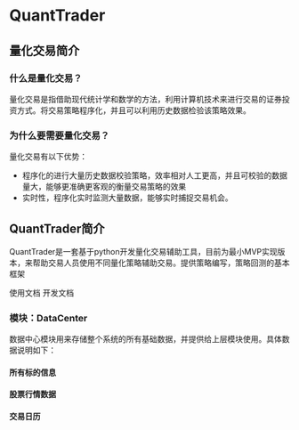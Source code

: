 # QuantTrader

## 量化交易简介
### 什么是量化交易？
量化交易是指借助现代统计学和数学的方法，利用计算机技术来进行交易的证券投资方式。将交易策略程序化，并且可以利用历史数据检验该策略效果。
### 为什么要需要量化交易？
量化交易有以下优势：
- 程序化的进行大量历史数据校验策略，效率相对人工更高，并且可校验的数据量大，能够更准确更客观的衡量交易策略的效果
- 实时性，程序化实时监测大量数据，能够实时捕捉交易机会。

## QuantTrader简介
QuantTrader是一套基于python开发量化交易辅助工具，目前为最小MVP实现版本，来帮助交易人员使用不同量化策略辅助交易。提供策略编写，策略回测的基本框架

使用文档
开发文档


### 模块：DataCenter
数据中心模块用来存储整个系统的所有基础数据，并提供给上层模块使用。具体数据说明如下：

#### 所有标的信息
#### 股票行情数据
#### 交易日历
